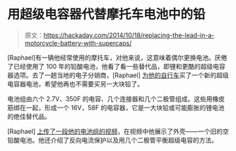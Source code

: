 # 用超级电容器代替摩托车电池中的铅

> 原文：<https://hackaday.com/2014/10/18/replacing-the-lead-in-a-motorcycle-battery-with-supercaps/>

[Raphael]有一辆他经常使用的摩托车，对他来说，这意味着偶尔更换电池。厌倦了已经使用了 100 年的铅酸电池，他看了看一些替代品，即锂和更酷的超级电容器选项。去了一趟当地的电子分销商，[Raphael] [为他的自行车](https://www.youtube.com/watch?v=K3mE442Fuuw)买了一个新的超级电容器电池，希望他再也不需要买另一大块铅了。

电池组由六个 2.7V、350F 的电容、几个连接器和几个二极管组成。这些用橡皮筋绑在一起，形成一个 16V，58F 的电容器，它是一大块铅或可能膨胀的锂电池的绝佳替代品。

[Raphael] [上传了一段他的电池组的视频](https://www.youtube.com/watch?v=wFuMuAAwOOQ)，在视频中他展示了外壳——一个旧的空铅酸电池。他还介绍了反向电流保护以及用几个二极管平衡超级电容的方法。